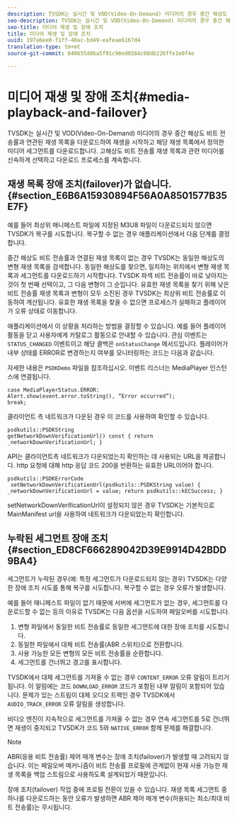 ```yaml
---
description: TVSDK는 실시간 및 VOD(Video-On-Demand) 미디어의 경우 중간 해상도 비트 전송률과 연관된 재생 목록을 다운로드하여 재생을 시작하고 해당 재생 목록에서 정의한 미디어 세그먼트를 다운로드합니다. 고해상도 비트 전송률 재생 목록과 관련 미디어를 신속하게 선택하고 다운로드 프로세스를 계속합니다.
seo-description: TVSDK는 실시간 및 VOD(Video-On-Demand) 미디어의 경우 중간 해상도 비트 전송률과 연관된 재생 목록을 다운로드하여 재생을 시작하고 해당 재생 목록에서 정의한 미디어 세그먼트를 다운로드합니다. 고해상도 비트 전송률 재생 목록과 관련 미디어를 신속하게 선택하고 다운로드 프로세스를 계속합니다.
seo-title: 미디어 재생 및 장애 조치
title: 미디어 재생 및 장애 조치
uuid: 197a6ee0-f1ff-40ac-bd49-eafeae6167d4
translation-type: tm+mt
source-git-commit: 040655d8ba5f91c98ed0584c08db226ffe1e0f4e

---
```



# 미디어 재생 및 장애 조치{#media-playback-and-failover}

TVSDK는 실시간 및 VOD(Video-On-Demand) 미디어의 경우 중간 해상도 비트 전송률과 연관된 재생 목록을 다운로드하여 재생을 시작하고 해당 재생 목록에서 정의한 미디어 세그먼트를 다운로드합니다. 고해상도 비트 전송률 재생 목록과 관련 미디어를 신속하게 선택하고 다운로드 프로세스를 계속합니다.

## 재생 목록 장애 조치(failover)가 없습니다. {#section_E6B6A15930894F56A0A8501577B35E7F}

예를 들어 최상위 매니페스트 파일에 지정된 M3U8 파일이 다운로드되지 않으면 TVSDK가 복구를 시도합니다. 복구할 수 없는 경우 애플리케이션에서 다음 단계를 결정합니다.

중간 해상도 비트 전송률과 연결된 재생 목록이 없는 경우 TVSDK는 동일한 해상도의 변형 재생 목록을 검색합니다. 동일한 해상도를 찾으면, 일치하는 위치에서 변형 재생 목록과 세그먼트를 다운로드하기 시작합니다. TVSDK 파섹 비트 전송률이 바로 낮아지는 것이 첫 번째 선택이고, 그 다음 변형이 그 순입니다. 유효한 재생 목록을 찾기 위해 낮은 비트 전송률 재생 목록과 변형이 모두 소진된 경우 TVSDK는 최상위 비트 전송률로 이동하여 계산됩니다. 유효한 재생 목록을 찾을 수 없으면 프로세스가 실패하고 플레이어가 오류 상태로 이동합니다.

애플리케이션에서 이 상황을 처리하는 방법을 결정할 수 있습니다. 예를 들어 플레이어 활동을 닫고 사용자에게 카탈로그 활동으로 안내할 수 있습니다. 관심 이벤트는 `STATUS_CHANGED` 이벤트이고 해당 콜백은 `onStatusChange` 메서드입니다. 플레이어가 내부 상태를 ERROR로 변경하는지 여부를 모니터링하는 코드는 다음과 같습니다.

자세한 내용은 `PSDKDemo` 파일을 참조하십시오. 이벤트 리스너는 MediaPlayer 인스턴스에 연결됩니다.

```
case MediaPlayerStatus.ERROR: 
Alert.show(event.error.toString(), “Error occurred”); 
break;
```

클라이언트 측 네트워크가 다운된 경우 이 코드를 사용하여 확인할 수 있습니다.

```
psdkutils::PSDKString 
getNetworkDownVerificationUrl() const { return 
_networkDownVerificationUrl; }
```

API는 클라이언트측 네트워크가 다운되었는지 확인하는 데 사용되는 URL을 제공합니다. http 요청에 대해 http 응답 코드 200을 반환하는 유효한 URL이어야 합니다.

```
psdkutils::PSDKErrorCode 
 setNetworkDownVerificationUrl(psdkutils::PSDKString value) {  
_networkDownVerificationUrl = value; return psdkutils::kECSuccess; }
```

setNetworkDownVerificationUrl이 설정되지 않은 경우 TVSDK는 기본적으로 MainManifest url을 사용하여 네트워크가 다운되었는지 확인합니다.

## 누락된 세그먼트 장애 조치 {#section_ED8CF666289042D39E9914D42BDD9BA4}

세그먼트가 누락된 경우(예: 특정 세그먼트가 다운로드되지 않는 경우) TVSDK는 다양한 장애 조치 시도를 통해 복구를 시도합니다. 복구할 수 없는 경우 오류가 발생합니다.

예를 들어 매니페스트 파일이 없기 때문에 서버에 세그먼트가 없는 경우, 세그먼트를 다운로드할 수 없는 등의 이유로 TVSDK는 다음 옵션을 시도하여 페일오버를 시도합니다.

1. 변형 파일에서 동일한 비트 전송률로 동일한 세그먼트에 대한 장애 조치를 시도합니다.
1. 동일한 파일에서 대체 비트 전송률(ABR 스위치)으로 전환합니다.
1. 사용 가능한 모든 변형의 모든 비트 전송률을 순환합니다.
1. 세그먼트를 건너뛰고 경고를 표시합니다.

TVSDK에서 대체 세그먼트를 가져올 수 없는 경우 `CONTENT_ERROR` 오류 알림이 트리거됩니다. 이 알림에는 코드 `DOWNLOAD_ERROR` 코드가 포함된 내부 알림이 포함되어 있습니다. 문제가 있는 스트림이 대체 오디오 트랙인 경우 TVSDK에서 `AUDIO_TRACK_ERROR` 오류 알림을 생성합니다.

비디오 엔진이 지속적으로 세그먼트를 가져올 수 없는 경우 연속 세그먼트를 5로 건너뛰면 재생이 중지되고 TVSDK가 코드 5와 `NATIVE_ERROR` 함께 문제를 해결합니다.

>[!NOTE]
>
>ABR(응용 비트 전송률) 제어 매개 변수는 장애 조치(failover)가 발생할 때 고려되지 않습니다. 이는 페일오버 메커니즘이 비트 전송률 프로필에 관계없이 현재 사용 가능한 재생 목록을 백업 스트림으로 사용하도록 설계되었기 때문입니다.
>
>장애 조치(failover) 작업 중에 프로필 전환이 있을 수 있습니다. 재생 목록 세그먼트 중 하나를 다운로드하는 동안 오류가 발생하면 ABR 제어 매개 변수(허용되는 최소/최대 비트 전송률)는 무시됩니다.

